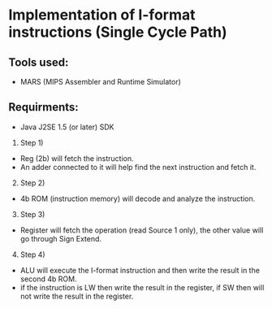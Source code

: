 <h1> Implementation of I-format instructions (Single Cycle Path)  </h1>
<h2> Tools used: </h2>

- MARS (MIPS Assembler and Runtime Simulator)
<h2> Requirments: </h2>

- Java J2SE 1.5 (or later) SDK
  
1. Step 1)
- Reg (2b) will fetch the instruction.
- An adder connected to it will help find the next instruction and fetch it.  

2. Step 2)

- 4b ROM (instruction memory) will decode and analyze the instruction.
  
3. Step 3)

- Register will fetch the operation (read Source 1 only), the other value will go through Sign Extend.    
4. Step 4)

- ALU will execute the I-format instruction and then write the result in the second 4b ROM.
- if the instruction is LW then write the result in the register, if SW then will not write the result in the register.  
